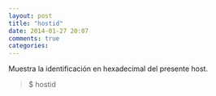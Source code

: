 ```yaml
---
layout: post
title: "hostid"
date: 2014-01-27 20:07
comments: true
categories: 
---
```

Muestra la identificación en hexadecimal del presente host.

>$ hostid

